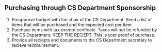 ## Purchasing through CS Department Sponsorship

1. Preapprove budget with the chair of the CS Department. Send a list of items that will be purchased and the expected cost per item.
2. Purchase items with tax exempt cerificate. Taxes will not be refunded by the CS Department. KEEP THE RECIEPT. This is your proof of purchase.
3. Provide all reciepts and documents to the CS Department secretary to recieve reimbursement.
